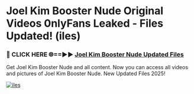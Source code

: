 # Joel Kim Booster Nude Original Videos 0nlyFans Leaked - Files Updated! (iles)

<h3>🔴 CLICK HERE 🌐==►► <a href="https://tinyurl.com/4mcuefdz" rel="nofollow">Joel Kim Booster Nude Updated Files</a></h3>

Get Joel Kim Booster Nude and all content. Now you can access all videos and pictures of Joel Kim Booster Nude. New Updated Files 2025!

[![iles](https://i.imgur.com/StAQSOY.gif)](https://tinyurl.com/4mcuefdz)
